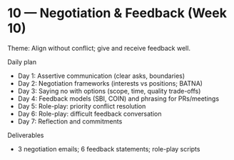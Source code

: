 # 10 — Negotiation & Feedback (Week 10)

Theme: Align without conflict; give and receive feedback well.

Daily plan
- Day 1: Assertive communication (clear asks, boundaries)
- Day 2: Negotiation frameworks (interests vs positions; BATNA)
- Day 3: Saying no with options (scope, time, quality trade-offs)
- Day 4: Feedback models (SBI, COIN) and phrasing for PRs/meetings
- Day 5: Role-play: priority conflict resolution
- Day 6: Role-play: difficult feedback conversation
- Day 7: Reflection and commitments

Deliverables
- 3 negotiation emails; 6 feedback statements; role-play scripts
